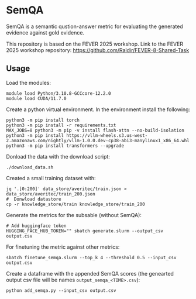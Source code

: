 # SemQA

SemQA is a semantic qustion-answer metric for evaluating the generated evidence against gold evidence. 

This repository is based on the FEVER 2025 workshop. 
Link to the FEVER 2025 workshop repository: https://github.com/Raldir/FEVER-8-Shared-Task 

## Usage

Load the modules: 
```terminal
module load Python/3.10.8-GCCcore-12.2.0
module load CUDA/11.7.0
```

Create a python virtual environment. In the environment install the following: 
```terminal
python3 -m pip install torch
python3 -m pip install -r requirements.txt
MAX_JOBS=8 python3 -m pip -v install flash-attn --no-build-isolation
python3 -m pip install https://vllm-wheels.s3.us-west-2.amazonaws.com/nightly/vllm-1.0.0.dev-cp38-abi3-manylinux1_x86_64.whl
python3 -m pip install transformers --upgrade
```


Donload the data with the download script: 
```terminal
./download_data.sh
```

Created a small training dataset with:
```terminal
jq '.[0:200]' data_store/averitec/train.json > data_store/averitec/train_200.json
#  Donwload datastore 
cp -r knowledge_store/train knowledge_store/train_200
```

Generate the metrics for the subsable (without SemQA):
```terminal
# Add huggingface token
HUGGING_FACE_HUB_TOKEN="" sbatch generate.slurm --output_csv output.csv
```

For finetuning the metric against other metrics: 
```
sbatch finetune_semqa.slurm --top_k 4 --threshold 0.5 --input_csv output.csv 
```

Create a dataframe with the appended SemQA scores (the genearted output csv file will be names `output_semqa_<TIME>.csv`): 
```terminal
python add_semqa.py --input_csv output.csv
```
